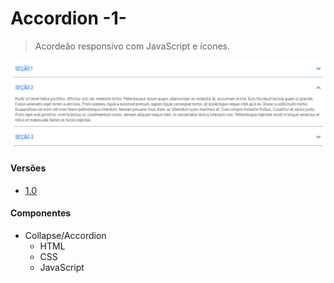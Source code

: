 # Accordion -1-
> Acordeão responsivo com JavaScript e ícones.

![](accordion-1.png)

#### Versões
                
+ [1.0](https://araquelos.github.io/accordion-1/accordion-1.0.html)

#### Componentes
                
+ Collapse/Accordion
    + HTML
    + CSS
    + JavaScript

